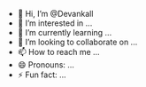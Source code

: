 - 👋 Hi, I’m @Devankall
- 👀 I’m interested in ...
- 🌱 I’m currently learning ...
- 💞️ I’m looking to collaborate on ...
- 📫 How to reach me ...
- 😄 Pronouns: ...
- ⚡ Fun fact: ...

<!---
Devankall/Devankall is a ✨ special ✨ repository because its `README.md` (this file) appears on your GitHub profile.
You can click the Preview link to take a look at your changes.
--->
